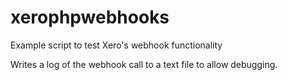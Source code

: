 # xerophpwebhooks
Example script to test Xero's webhook functionality

Writes a log of the webhook call to a text file to allow debugging.
